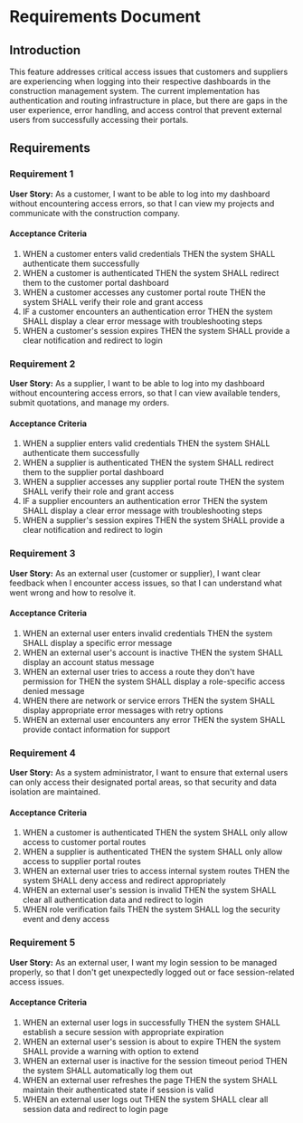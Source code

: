 # Requirements Document

## Introduction

This feature addresses critical access issues that customers and suppliers are experiencing when logging into their respective dashboards in the construction management system. The current implementation has authentication and routing infrastructure in place, but there are gaps in the user experience, error handling, and access control that prevent external users from successfully accessing their portals.

## Requirements

### Requirement 1

**User Story:** As a customer, I want to be able to log into my dashboard without encountering access errors, so that I can view my projects and communicate with the construction company.

#### Acceptance Criteria

1. WHEN a customer enters valid credentials THEN the system SHALL authenticate them successfully
2. WHEN a customer is authenticated THEN the system SHALL redirect them to the customer portal dashboard
3. WHEN a customer accesses any customer portal route THEN the system SHALL verify their role and grant access
4. IF a customer encounters an authentication error THEN the system SHALL display a clear error message with troubleshooting steps
5. WHEN a customer's session expires THEN the system SHALL provide a clear notification and redirect to login

### Requirement 2

**User Story:** As a supplier, I want to be able to log into my dashboard without encountering access errors, so that I can view available tenders, submit quotations, and manage my orders.

#### Acceptance Criteria

1. WHEN a supplier enters valid credentials THEN the system SHALL authenticate them successfully
2. WHEN a supplier is authenticated THEN the system SHALL redirect them to the supplier portal dashboard
3. WHEN a supplier accesses any supplier portal route THEN the system SHALL verify their role and grant access
4. IF a supplier encounters an authentication error THEN the system SHALL display a clear error message with troubleshooting steps
5. WHEN a supplier's session expires THEN the system SHALL provide a clear notification and redirect to login

### Requirement 3

**User Story:** As an external user (customer or supplier), I want clear feedback when I encounter access issues, so that I can understand what went wrong and how to resolve it.

#### Acceptance Criteria

1. WHEN an external user enters invalid credentials THEN the system SHALL display a specific error message
2. WHEN an external user's account is inactive THEN the system SHALL display an account status message
3. WHEN an external user tries to access a route they don't have permission for THEN the system SHALL display a role-specific access denied message
4. WHEN there are network or service errors THEN the system SHALL display appropriate error messages with retry options
5. WHEN an external user encounters any error THEN the system SHALL provide contact information for support

### Requirement 4

**User Story:** As a system administrator, I want to ensure that external users can only access their designated portal areas, so that security and data isolation are maintained.

#### Acceptance Criteria

1. WHEN a customer is authenticated THEN the system SHALL only allow access to customer portal routes
2. WHEN a supplier is authenticated THEN the system SHALL only allow access to supplier portal routes
3. WHEN an external user tries to access internal system routes THEN the system SHALL deny access and redirect appropriately
4. WHEN an external user's session is invalid THEN the system SHALL clear all authentication data and redirect to login
5. WHEN role verification fails THEN the system SHALL log the security event and deny access

### Requirement 5

**User Story:** As an external user, I want my login session to be managed properly, so that I don't get unexpectedly logged out or face session-related access issues.

#### Acceptance Criteria

1. WHEN an external user logs in successfully THEN the system SHALL establish a secure session with appropriate expiration
2. WHEN an external user's session is about to expire THEN the system SHALL provide a warning with option to extend
3. WHEN an external user is inactive for the session timeout period THEN the system SHALL automatically log them out
4. WHEN an external user refreshes the page THEN the system SHALL maintain their authenticated state if session is valid
5. WHEN an external user logs out THEN the system SHALL clear all session data and redirect to login page